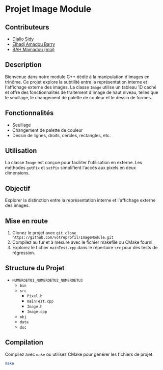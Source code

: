 # Projet Image Module

## Contributeurs
- [Diallo Sidy](https://github.com/diallo-sidy)
- [Elhadj Amadou Barry](https://github.com/elhadjamadoubarry)
- [BAH Mamadou (moi)](https://github.com/bahAli21)

## Description
Bienvenue dans notre module C++ dédié à la manipulation d'images en trinôme. Ce projet explore la subtilité entre la représentation interne et l'affichage externe des images. La classe `Image` utilise un tableau 1D caché et offre des fonctionnalités de traitement d'image de haut niveau, telles que le seuillage, le changement de palette de couleur et le dessin de formes.

## Fonctionnalités
- Seuillage
- Changement de palette de couleur
- Dessin de lignes, droits, cercles, rectangles, etc.

## Utilisation
La classe `Image` est conçue pour faciliter l'utilisation en externe. Les méthodes `getPix` et `setPix` simplifient l'accès aux pixels en deux dimensions.

## Objectif
Explorer la distinction entre la représentation interne et l'affichage externe des images.

## Mise en route
1. Clonez le projet avec `git clone https://github.com/votreprofil/ImageModule.git`
2. Compilez au fur et à mesure avec le fichier makefile ou CMake fourni.
3. Explorez le fichier `mainTest.cpp` dans le répertoire `src` pour des tests de régression.

## Structure du Projet
- `NUMEROETU1_NUMEROETU2_NUMEROETU3`
  - `bin`
  - `src`
    - `Pixel.h`
    - `mainTest.cpp`
    - `Image.h`
    - `Image.cpp`
  - `obj`
  - `data`
  - `doc`

## Compilation
Compilez avec `make` ou utilisez CMake pour générer les fichiers de projet.

```bash
make
